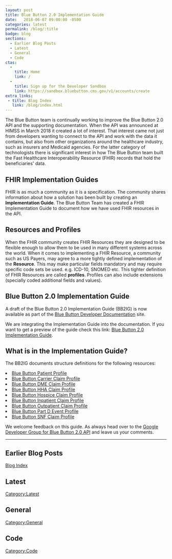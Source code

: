 ```yaml
---
layout: post
title: Blue Button 2.0 Implementation Guide
date:   2018-06-07 09:00:00 -0500
categories: latest
permalink: /blog/:title
badge: blog
sections:
  - Earlier Blog Posts
  - Latest
  - General
  - Code
ctas:
  -
    title: Home
    link: /
  -
    title: Sign up for the Developer Sandbox
    link: https://sandbox.bluebutton.cms.gov/v1/accounts/create
extra_links:
 - title: Blog Index
   link: /blog/index.html
---
```


The Blue Button team is continually working to improve the Blue Button 2.0 API and the supporting documentation. When
the API was announced at HIMSS in March 2018 it created a lot of interest. That interest came not just from developers
wanting to connect to the API and work with the data it contains, but also from other organizations around the
healthcare industry, such as insurers and Medicaid agencies. For the latter category of technologists there is significant
interest in how The Blue Button team built the Fast Healthcare Interoperability Resource (FHIR) records that hold the
beneficiaries' data.

## FHIR Implementation Guides

FHIR is as much a community as it is a specification. The community shares information about how a solution has been
built by creating an **Implementation Guide**. The Blue Button Team has created a FHIR Implementation Guide to
document how we have used FHIR resources in the API.

## Resources and Profiles

When the FHIR community creates FHIR Resources they are designed to be flexible enough to allow them to be used in many
different systems across the world. When it comes to implementing a FHIR Resource, a community such as US Payers, may agree
to a more tightly defined implementation of the **Resource**. This may make particular fields mandatory and may require specific
code sets be used. e.g. ICD-10, SNOMED etc. This tighter definition of FHIR Resources are called **profiles**. Profiles can also
include extensions (specially coded additional fields and values).  

## Blue Button 2.0 Implementation Guide

A draft of the Blue Button 2.0 Implementation Guide (BB2IG) is now available as part of the
[Blue Button Developer Documentation](https://bluebutton.cms.gov) site.

We are integrating the Implementation Guide into the documentation. If you want to get a preview of the guide check
this link: [Blue Button 2.0 Implementation Guide](/assets/ig/index.html).

## What is in the Implementation Guide?

The BB2IG documents structure definitions for the following resources:

<li><a href="/assets/ig/StructureDefinition-bluebutton-patient-claim.html">Blue Button Patient Profile</a></li>
<li><a href="/assets/ig/StructureDefinition-bluebutton-carrier-claim.html">Blue Button Carrier Claim Profile</a></li>
<li><a href="/assets/ig/StructureDefinition-bluebutton-dme-claim.html">Blue Button DME Claim Profile</a></li>
<li><a href="/assets/ig/StructureDefinition-bluebutton-hha-claim.html">Blue Button HHA Claim Profile</a></li>
<li><a href="/assets/ig/StructureDefinition-bluebutton-hospice-claim.html">Blue Button Hospice Claim Profile</a></li>
<li><a href="/assets/ig/StructureDefinition-bluebutton-inpatient-claim.html">Blue Button Inpatient Claim Profile</a></li>
<li><a href="/assets/ig/StructureDefinition-bluebutton-outpatient-claim.html">Blue Button Outpatient Claim Profile</a></li>
<li><a href="/assets/ig/StructureDefinition-bluebutton-pde-claim.html">Blue Button Part D Event Profile</a></li>
<li><a href="/assets/ig/StructureDefinition-bluebutton-snf-claim.html">Blue Button SNF Claim Profile</a></li>

We welcome feedback on this guide. As always head over to the [Google Developer Group for Blue Button 2.0 API](https://groups.google.com/forum/#!forum/developer-group-for-cms-blue-button-api) and
leave us your comments.   

---
## Earlier Blog Posts

[Blog Index](/blog/)

## Latest

[Category:Latest](/blog/category/latest.html)

## General
[Category:General](/blog/category/general.html)

## Code
[Category:Code](/blog/category/code.html)
